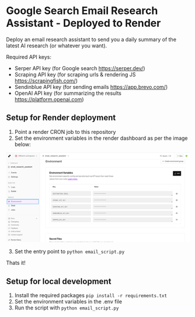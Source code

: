 # Google Search Email Research Assistant - Deployed to Render

Deploy an email research assistant to send you a daily summary of the latest AI research (or whatever you want).

Required API keys:
- Serper API key (for Google search https://serper.dev/)
- Scraping API key (for scraping urls & rendering JS https://scrapingfish.com/)
- Sendinblue API key (for sending emails https://app.brevo.com/)
- OpenAI API key (for summarizing the results https://platform.openai.com)

## Setup for Render deployment

1. Point a render CRON job to this repository
2. Set the environment variables in the render dashboard as per the image below:

![Render Environment Variables](./images/Screenshot%202024-12-17%20122640.png)

3. Set the entry point to `python email_script.py`

Thats it!

## Setup for local development

1. Install the required packages `pip install -r requirements.txt`
2. Set the environment variables in the .env file
3. Run the script with `python email_script.py`


